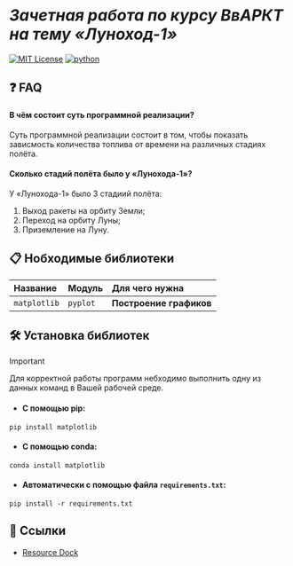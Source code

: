 # _Зачетная работа по курсу ВвАРКТ на тему «Луноход-1»_
[![MIT License](https://img.shields.io/badge/MIT-LICENSE-red?style=for-the-badge&labelColor=white)](https://choosealicense.com/licenses/mit/)
[![python](https://img.shields.io/badge/Python-3.11.4-yellow?style=for-the-badge&logo=python&logoColor=white&labelColor=blue)](https://www.python.org/downloads/)


## ❓ FAQ

#### В чём состоит суть программной реализации?

Суть программной реализации состоит в том, чтобы показать зависмость количества топлива от времени на различных стадиях полёта.

#### Сколько стадий полёта было у «Лунохода-1»?

У «Лунохода-1» было 3 стадиий полёта:
1. Выход ракеты на орбиту Земли;
2. Переход на орбиту Луны;
3. Приземление на Луну.

## 📋 Нобходимые библиотеки
| Название     | Модуль   |    Для чего нужна   |
| :----------- | :------- | :------------------ |
| `matplotlib` | `pyplot` | **Построение графиков** |

## 🛠️ Установка библиотек
> [!IMPORTANT]  
> Для корректной работы программ небходимо выполнить одну из данных команд в Вашей рабочей среде.
- #### С помощью pip:
```
pip install matplotlib
```
- #### С помощью conda:
```
conda install matplotlib
```
- #### Автоматически с помощью файла `requirements.txt`:
```
pip install -r requirements.txt
```
## 🔗 Ссылки
- [Resource Dock](https://docs.google.com/document/d/1ijbliiQDuWv82LZRNR8_xXNfqQRsLWGklXxbIRIdllM/edit)
